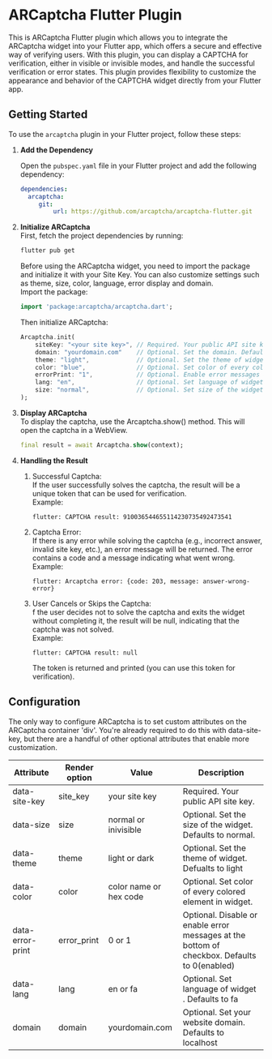 # ARCaptcha Flutter Plugin

This is ARCaptcha Flutter plugin which allows you to integrate the ARCaptcha widget into your Flutter app, which offers a secure and effective way of verifying users. With this plugin, you can display a CAPTCHA for verification, either in visible or invisible modes, and handle the successful verification or error states. This plugin provides flexibility to customize the appearance and behavior of the CAPTCHA widget directly from your Flutter app.

## Getting Started

To use the `arcaptcha` plugin in your Flutter project, follow these steps:

1. **Add the Dependency**

   Open the `pubspec.yaml` file in your Flutter project and add the following dependency:

   ```yaml
   dependencies:
     arcaptcha:
        git:
            url: https://github.com/arcaptcha/arcaptcha-flutter.git

2. **Initialize ARCaptcha**<br>
    First, fetch the project dependencies by running:
    ```bash
    flutter pub get
    ```
    Before using the ARCaptcha widget, you need to import the package and initialize it with your Site Key. You can also customize settings such as theme, size, color, language, error display and domain.<br>
    Import the package:

    ```dart
    import 'package:arcaptcha/arcaptcha.dart';
    ```
    Then initialize ARCaptcha: 

    ```dart
    Arcaptcha.init(
        siteKey: "<your site key>", // Required. Your public API site key.
        domain: "yourdomain.com"    // Optional. Set the domain. Defaults to localhost
        theme: "light",             // Optional. Set the theme of widget. Defualts to light
        color: "blue",              // Optional. Set color of every colored element in widget.
        errorPrint: "1",            // Optional. Enable error messages at the bottom of the checkbox.
        lang: "en",                 // Optional. Set language of widget . Defaults to fa
        size: "normal",             // Optional. Set size of the widget. Options: 'normal' | 'invisible'. Default is 'normal'.
    );
    ```
3. **Display ARCaptcha**<br>
    To display the captcha, use the Arcaptcha.show() method. This will open the captcha in a WebView.
    ```dart 
    final result = await Arcaptcha.show(context);
    ```
4. **Handling the Result**<br>
    1. Successful Captcha: <br>
    If the user successfully solves the captcha, the result will be a unique token that can be used for verification.<br>
    Example:
        ```plaintext
        flutter: CAPTCHA result: 910036544655114230735492473541
        ```

    2. Captcha Error: <br>
    If there is any error while solving the captcha (e.g., incorrect answer, invalid site key, etc.), an error message will be returned. The error contains a code and a message indicating what went wrong.<br>
    Example:
        ```plaintext
        flutter: Arcaptcha error: {code: 203, message: answer-wrong-error}
        ```

    3. User Cancels or Skips the Captcha: <br>
    f the user decides not to solve the captcha and exits the widget without completing it, the result will be null, indicating that the captcha was not solved.<br>
    Example:
        ```plaintext
        flutter: CAPTCHA result: null
        ```
        The token is returned and printed (you can use this token for verification).



## Configuration
The only way to configure ARCaptcha is to set custom attributes on the ARCaptcha container 'div'. You're already required to do this with data-site-key, but there are a handful of other optional attributes that enable more customization.<br>

| Attribute    | Render option | Value | Description |
| ------------ | ------------- | ----- | ----------- |
| data-site-key | site_key | your site key | Required. Your public API site key. |
| data-size | size	 | normal or inivisible | Optional. Set the size of the widget. Defaults to normal. |
| data-theme | theme | light or dark | Optional. Set the theme of widget. Defualts to light |
| data-color | color | color name or hex code | Optional. Set color of every colored element in widget. |
| data-error-print | error_print | 0 or 1 | Optional. Disable or enable error messages at the bottom of checkbox. Defaults to 0(enabled) |
| data-lang | lang | en or fa | Optional. Set language of widget . Defaults to fa |
| domain | domain | yourdomain.com | Optional. Set your website domain. Defaults to localhost |

